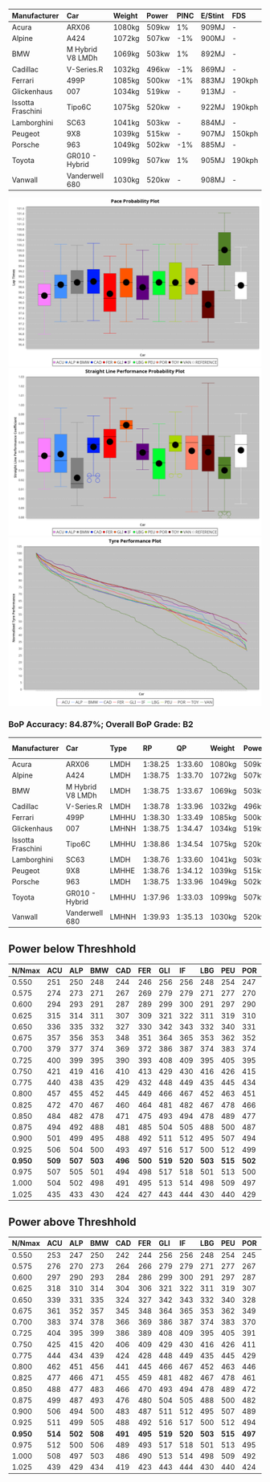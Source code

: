 |Manufacturer|Car|Weight|Power|PINC|E/Stint|FDS|
|:-|:-|:-|:-|:-|:-|:-|
|Acura|ARX06|1080kg|509kw|1%|909MJ|-|
|Alpine|A424|1072kg|507kw|-1%|900MJ|-|
|BMW|M Hybrid V8 LMDh|1069kg|503kw|1%|892MJ|-|
|Cadillac|V-Series.R|1032kg|496kw|-1%|869MJ|-|
|Ferrari|499P|1085kg|500kw|-1%|883MJ|190kph|
|Glickenhaus|007|1034kg|519kw|-|913MJ|-|
|Issotta Fraschini|Tipo6C|1075kg|520kw|-|922MJ|190kph|
|Lamborghini|SC63|1041kg|503kw|-|884MJ|-|
|Peugeot|9X8|1039kg|515kw|-|907MJ|150kph|
|Porsche|963|1049kg|502kw|-1%|885MJ|-|
|Toyota|GR010 - Hybrid|1099kg|507kw|1%|905MJ|190kph|
|Vanwall|Vanderwell 680|1030kg|520kw|-|908MJ|-|

![PACECHART](./IMG/ACOMETHOD.png)
![STRAIGHTLINEPERFORMANCECHART](./IMG/ACOMETHOD_sp.png)
![TYREPERFORMANCECHART](./IMG/ACOMETHOD_tw.png)

### BoP Accuracy: 84.87%; Overall BoP Grade: B2
|Manufacturer|Car|Type|RP|QP|Weight|Power¹|Threshhold|PINC|Power²|E/Stint|AVG Vmax|FDS|RDLC|L/Stint|BOP-Grade|ModelAccuracy|ModelPoints|Match%|
|:-|:-|:-|:-|:-|:-|:-|:-|:-|:-|:-|:-|:-|:-|:-|:-|:-|:-|:-|
|Acura|ARX06|LMDH|1:38.25|1:33.60|1080kg|509kw|210.0kph|1%|514kw|909MJ|312.64kph|-|0.99|29|-D2|100.00%|995|61.35%|
|Alpine|A424|LMDH|1:38.75|1:33.70|1072kg|507kw|210.0kph|-1%|502kw|900MJ|312.53kph|-|0.99|29|~A1|81.46%|523|100.00%|
|BMW|M Hybrid V8 LMDh|LMDH|1:38.75|1:33.67|1069kg|503kw|210.0kph|1%|508kw|892MJ|308.67kph|-|1.00|29|~A1|98.60%|1690|100.00%|
|Cadillac|V-Series.R|LMDH|1:38.78|1:33.96|1032kg|496kw|210.0kph|-1%|491kw|869MJ|313.62kph|-|1.03|29|+A2|98.38%|1765|93.09%|
|Ferrari|499P|LMHHU|1:38.30|1:33.49|1085kg|500kw|210.0kph|-1%|495kw|883MJ|313.68kph|190kph|1.01|29|-B2|92.24%|2247|81.86%|
|Glickenhaus|007|LMHNH|1:38.75|1:34.47|1034kg|519kw|210.0kph|-|519kw|913MJ|320.19kph|-|0.96|29|+B1|96.18%|554|87.58%|
|Issotta Fraschini|Tipo6C|LMHHU|1:38.86|1:34.54|1075kg|520kw|210.0kph|-|520kw|922MJ|313.93kph|190kph|1.03|29|+A2|66.67%|96|92.06%|
|Lamborghini|SC63|LMDH|1:38.76|1:33.60|1041kg|503kw|210.0kph|-|503kw|884MJ|311.95kph|-|1.05|29|+A2|96.77%|419|93.20%|
|Peugeot|9X8|LMHHE|1:38.76|1:34.12|1039kg|515kw|210.0kph|-|515kw|907MJ|315.69kph|150kph|1.03|29|~A1|87.65%|1795|100.00%|
|Porsche|963|LMDH|1:38.75|1:33.96|1049kg|502kw|210.0kph|-1%|497kw|885MJ|313.57kph|-|1.02|29|~A1|96.81%|5438|100.00%|
|Toyota|GR010 - Hybrid|LMHHU|1:37.96|1:33.03|1099kg|507kw|210.0kph|1%|512kw|905MJ|312.45kph|190kph|1.00|29|-D2|86.04%|1751|64.25%|
|Vanwall|Vanderwell 680|LMHNH|1:39.93|1:35.13|1030kg|520kw|210.0kph|-|520kw|908MJ|311.55kph|-|1.02|29|+Ω1|91.42%|501|45.02%|

## Power below Threshhold
|N/Nmax|ACU|ALP|BMW|CAD|FER|GLI|IF|LBG|PEU|POR|TOY|VAN|
|:-|:-|:-|:-|:-|:-|:-|:-|:-|:-|:-|:-|:-|
|0.550|251|250|248|244|246|256|256|248|254|247|250|256|
|0.575|274|273|271|267|269|279|279|271|277|270|273|279|
|0.600|294|293|291|287|289|299|300|291|297|290|293|300|
|0.625|315|314|311|307|309|321|322|311|319|310|314|322|
|0.650|336|335|332|327|330|342|343|332|340|331|335|343|
|0.675|357|356|353|348|351|364|365|353|362|352|356|365|
|0.700|379|377|374|369|372|386|387|374|383|374|377|387|
|0.725|400|399|395|390|393|408|409|395|405|395|399|409|
|0.750|421|419|416|410|413|429|430|416|426|415|419|430|
|0.775|440|438|435|429|432|448|449|435|445|434|438|449|
|0.800|457|455|452|445|449|466|467|452|463|451|455|467|
|0.825|472|470|467|460|464|481|482|467|478|466|470|482|
|0.850|484|482|478|471|475|493|494|478|489|477|482|494|
|0.875|494|492|488|481|485|504|505|488|500|487|492|505|
|0.900|501|499|495|488|492|511|512|495|507|494|499|512|
|0.925|506|504|500|493|497|516|517|500|512|499|504|517|
|**0.950**|**509**|**507**|**503**|**496**|**500**|**519**|**520**|**503**|**515**|**502**|**507**|**520**|
|0.975|507|505|501|494|498|517|518|501|513|500|505|518|
|1.000|504|502|498|491|495|513|514|498|509|497|502|514|
|1.025|435|433|430|424|427|443|444|430|440|429|433|444|

## Power above Threshhold
|N/Nmax|ACU|ALP|BMW|CAD|FER|GLI|IF|LBG|PEU|POR|TOY|VAN|
|:-|:-|:-|:-|:-|:-|:-|:-|:-|:-|:-|:-|:-|
|0.550|253|247|250|242|244|256|256|248|254|245|252|256|
|0.575|276|270|273|264|266|279|279|271|277|267|275|279|
|0.600|297|290|293|284|286|299|300|291|297|287|296|300|
|0.625|318|310|314|304|306|321|322|311|319|307|317|322|
|0.650|339|331|335|324|327|342|343|332|340|328|338|343|
|0.675|361|352|357|345|348|364|365|353|362|349|359|365|
|0.700|383|374|378|366|369|386|387|374|383|370|381|387|
|0.725|404|395|399|386|389|408|409|395|405|391|403|409|
|0.750|425|415|420|406|409|429|430|416|426|411|423|430|
|0.775|444|434|439|424|428|448|449|435|445|429|442|449|
|0.800|462|451|456|441|445|466|467|452|463|446|460|467|
|0.825|477|466|471|455|459|481|482|467|478|461|475|482|
|0.850|488|477|483|466|470|493|494|478|489|472|486|494|
|0.875|499|487|493|476|480|504|505|488|500|482|497|505|
|0.900|506|494|500|483|487|511|512|495|507|489|504|512|
|0.925|511|499|505|488|492|516|517|500|512|494|509|517|
|**0.950**|**514**|**502**|**508**|**491**|**495**|**519**|**520**|**503**|**515**|**497**|**512**|**520**|
|0.975|512|500|506|489|493|517|518|501|513|495|510|518|
|1.000|508|497|503|486|490|513|514|498|509|492|506|514|
|1.025|439|429|434|419|423|443|444|430|440|424|437|444|
